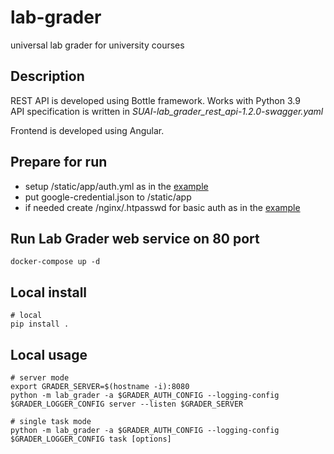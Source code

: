 # lab-grader
universal lab grader for university courses

## Description
REST API is developed using Bottle framework. Works with Python 3.9  
API specification is written in *SUAI-lab_grader_rest_api-1.2.0-swagger.yaml*

Frontend is developed using Angular.

## Prepare for run 
- setup /static/app/auth.yml as in the [example](/static/app/auth.yaml.example)
- put google-credential.json to /static/app
- if needed create /nginx/.htpasswd for basic auth as in the [example](/nginx/.htpasswd.template)

## Run Lab Grader web service on 80 port
```shell
docker-compose up -d
```

## Local install
```shell
# local
pip install .
```

## Local usage
```shell
# server mode
export GRADER_SERVER=$(hostname -i):8080
python -m lab_grader -a $GRADER_AUTH_CONFIG --logging-config $GRADER_LOGGER_CONFIG server --listen $GRADER_SERVER

# single task mode
python -m lab_grader -a $GRADER_AUTH_CONFIG --logging-config $GRADER_LOGGER_CONFIG task [options]
```